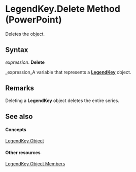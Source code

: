 
# LegendKey.Delete Method (PowerPoint)

Deletes the object.


## Syntax

 _expression_. **Delete**

 _expression_A variable that represents a  **[LegendKey](98e8b9c3-b53e-9595-9389-6f92a6d730f4.md)** object.


## Remarks

Deleting a  **LegendKey** object deletes the entire series.


## See also


#### Concepts


 [LegendKey Object](98e8b9c3-b53e-9595-9389-6f92a6d730f4.md)
#### Other resources


 [LegendKey Object Members](f7790c4f-2d36-698c-349b-2dcd676a38c6.md)
